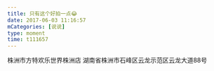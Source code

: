 ```yaml
---
title: 只有这个好拍一点😂
date: 2017-06-03 11:16:57
mCategories: [说说]
type: moment
time: t111657
---
```


<div id="pics-20170603111657"></div>

<script src="/lib/moment/pics.js"></script>
<script>
var data = [
    {"link": "2017-06-03_000009.jpeg", "type": "shuoshuo"}
];
picsRender(data, "pics-20170603111657");
</script>

株洲市方特欢乐世界株洲店
湖南省株洲市石峰区云龙示范区云龙大道88号
